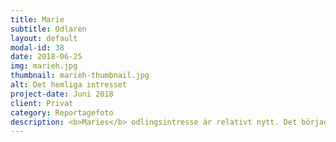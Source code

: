 ```yaml
---
title: Marie
subtitle: Odlaren
layout: default
modal-id: 38
date: 2018-06-25
img: marieh.jpg
thumbnail: marieh-thumbnail.jpg
alt: Det hemliga intresset
project-date: Juni 2018
client: Privat
category: Reportagefoto
description: <b>Maries</b> odlingsintresse är relativt nytt. Det började med att en granne såg så där härligt fridfull ut när hon påtade i trädgården. Marie gick då från ståndpunkten att “växter köper man och förhoppningsvis överlever de ett tag” till att ta hand om dom, få dom att frodas och sen hitta sina egna favoritväxter. Idag är växterna små tamagotchis som hon uppfostrar tålmodigt. De snälla får till och med följa med till stugan om somrarna. I stugan odlar Marie både för ögonen och magen. Helst lägger hon energi på dekorativa blommor men sätter även en del potatis, det senare påhejat av sin far. Han ger henne också diverse frön som hon uppmuntras att ge liv. <br><br> Odling är lite av ett hemligt intresse för Marie som annars förknippas med hennes kärlek för stil och mode. Odlingsintresset får bli vad det blir, vilket är väldigt skönt. Trots modeintresset sträcker sig odlingsgarderoben till ett par trädgårdshandskar. Utöver det har Marie bara en liten spade och en ny fantastisk trädgårdsslang som gör att hon slipper bära runt på hinkar för att vattna. Växterna delar Marie upp i kategorier utifrån hur törstiga de är. I stugan har de egen brunn så hon kan vattna med gott samvete, trots torkan. Hon framhåller att hon inte är en sån där övervattnare. Dessutom duschar de inte i stugan, utan badar i sjön, vilket håller nere månadens H20-kvot. Vattnar gör hon på måndagar och hon är bara kompis med de växter som överlever den frekvensen. I skaran av gröna tamagotchis är Marie stoltast över sin stora Monstera-växt som hon sett växa från spädbarn till en spänstig tonåring. Vart odlingsintresset tar vägen vet inte Marie. Växterna tenderar att bli fler och diametern på krukväxterna sväller. En dag kanske hon rent av avslöjar sitt hemliga intresse för andra.
---
```

